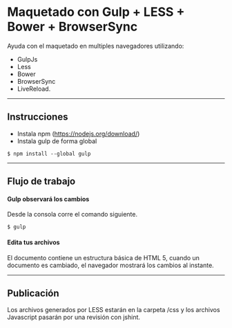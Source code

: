 Maquetado con Gulp + LESS + Bower + BrowserSync
==========================================

Ayuda con el maquetado en multiples navegadores utilizando:
- GulpJs
- Less
- Bower
- BrowserSync 
- LiveReload.

----------

Instrucciones
----------------

- Instala npm (https://nodejs.org/download/)
- Instala gulp de forma global

``` 
$ npm install --global gulp
```

----------


Flujo de trabajo
-------------------

#### <i class="icon-refresh"></i> Gulp observará los cambios

Desde la consola corre el comando siguiente.
```
$ gulp
```
#### <i class="icon-file"></i> Edita tus archivos

El documento contiene un estructura básica de HTML 5, cuando un documento es cambiado, el navegador mostrará los cambios al instante.


----------


Publicación
-------------

Los archivos generados por LESS estarán en la carpeta /css y los archivos Javascript pasarán por una revisión con jshint.


